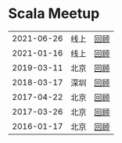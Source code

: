# Scala Meetup
|            |      |                                     |
|------------|------|-------------------------------------|
| 2021-06-26 | 线上 | [回顾](2021-06-26)                  |
| 2021-01-16 | 线上 | [回顾](2021-01-16)                  |
| 2019-03-11 | 北京 | [回顾](2019-03-11)                  |
| 2018-03-17 | 深圳 | [回顾](2018-03-17)                  |
| 2017-04-22 | 北京 | [回顾](2017-04-22)                  |
| 2017-03-26 | 北京 | [回顾](2017-03-26)                  |
| 2016-01-17 | 北京 | [回顾](2016-01-17)                  |
